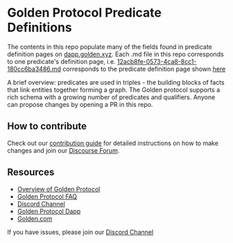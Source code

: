 # Golden Protocol Predicate Definitions
The contents in this repo populate many of the fields found in predicate definition pages on [dapp.golden.xyz](https://dapp.golden.xyz/). Each .md file in this repo corresponds to one predicate's definition page, i.e. [12acb8fe-0573-4ca8-8cc1-180cc6ba3486.md](./12acb8fe-0573-4ca8-8cc1-180cc6ba3486.md) corresponds to the predicate definition page shown [here](https://dapp.golden.xyz/predicate/12acb8fe-0573-4ca8-8cc1-180cc6ba3486)

A brief overview: predicates are used in triples - the building blocks of facts that link entities together forming a graph. The Golden protocol supports a rich schema with a growing number of predicates and qualifiers. Anyone can propose changes by opening a PR in this repo.

## How to contribute
Check out our [contribution guide](https://www.notion.so/goldenhq/Predicate-Improvement-Process-42612ae10a6043918763ae23e6d513d3) for detailed instructions on how to make changes and join our [Discourse Forum](https://forum.golden.xyz/).

## Resources
- [Overview of Golden Protocol](https://golden.xyz/)
- [Golden Protocol FAQ](https://www.notion.so/goldenhq/Golden-Protocol-FAQ-78ae2357b9af44aeaa655cb1b1966ee4)
- [Discord Channel](https://discord.gg/YtwQZawK4T)
- [Golden Protocol Dapp](https://dapp.golden.xyz/)
- [Golden.com](https://golden.com/)

If you have issues, please join our [Discord Channel](https://discord.gg/YtwQZawK4T)
